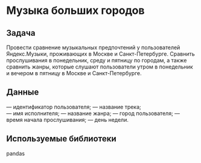 # Музыка больших городов

## Задача
Провести сравнение музыкальных предпочтений у пользователей Яндекс.Музыки, проживающих в Москве и Санкт-Петербурге. Сравнить прослушивания в понедельник, среду и пятницу по городам, а также сравнить жанры, которые слушают пользователи утром в понедельник и вечером в пятницу в Москве и Санкт-Петербурге.

## Данные
— идентификатор пользователя;
— название трека;  
— имя исполнителя;
— название жанра;
— город пользователя;
— время начала прослушивания;
— день недели.

## Используемые библиотеки
pandas